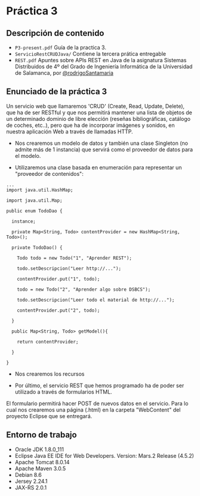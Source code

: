  # Práctica 3
## Descripción de contenido
- `P3-present.pdf` Guía de la practica 3.
- `ServicioRestCRUDJava/` Contiene la tercera prática entregable
- `REST.pdf` Apuntes sobre APIs REST en Java de la asignatura Sistemas Distribuidos de 4º del Grado de Ingeniería Informática de la Universidad de Salamanca, por [@rodrigoSantamaria](https://github.com/rodrigoSantamaria)

## Enunciado de la práctica 3

Un  servicio web que llamaremos 'CRUD' (Create, Read, Update, Delete), que ha de ser RESTful y que nos permitirá mantener una lista de objetos de un determinado dominio de libre elección (reseñas bibliográficas, catálogo de coches, etc..), pero que ha de incorporar imágenes y sonidos, en nuestra aplicación Web a través de llamadas HTTP.

- Nos crearemos un modelo de datos y también una clase Singleton (no admite más de 1 instancia) que servirá como el proveedor de datos para el modelo.

- Utilizaremos una clase basada en enumeración para representar un "proveedor de contenidos":

```
...
import java.util.HashMap;

import java.util.Map;

public enum TodoDao {

  instance;

  private Map<String, Todo> contentProvider = new HashMap<String, Todo>();

  private TodoDao() {

    Todo todo = new Todo("1", "Aprender REST");

    todo.setDescripcion("Leer http://...");

    contentProvider.put("1", todo);

    todo = new Todo("2", "Aprender algo sobre DSBCS");

    todo.setDescripcion("Leer todo el material de http://...");

    contentProvider.put("2", todo); 

  }

  public Map<String, Todo> getModel(){

    return contentProvider;

  }

}
```

- Nos crearemos los recursos

- Por último, el servicio REST que hemos programado ha de poder ser utilizado a través de formularios HTML.

El formulario permitirá hacer POST de nuevos datos en el servicio. Para lo cual nos crearemos una página (.html) en la carpeta  "WebContent" del proyecto Eclipse que se entregará.

## Entorno de trabajo
- Oracle JDK 1.8.0_111
- Eclipse Java EE IDE for Web Developers. Version: Mars.2 Release (4.5.2)
- Apache Tomcat 8.0.14
- Apache Maven 3.0.5
- Debian 8.6
- Jersey 2.24.1
- JAX-RS 2.0.1
